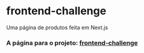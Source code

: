 # frontend-challenge
Uma página de produtos feita em Next.js

<h3>A página para o projeto: <a href="https://frontend-challenge-harrison-monteiros-projects.vercel.app/">frontend-challenge</a></h3>
